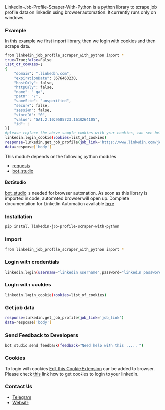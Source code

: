 Linkedin-Job-Profile-Scraper-With-Python is a python library to scrape job profile data on linkedin using browser automation. 
It currently runs only on windows.

### Example
In this example we first import library, then we login with cookies and then scrape data.
```sh
from linkedin_job_profile_scraper_with_python import *
true=True;false=False
list_of_cookies=[
{
    "domain": ".linkedin.com",
    "expirationDate": 1676463230,
    "hostOnly": false,
    "httpOnly": false,
    "name": "_ga",
    "path": "/",
    "sameSite": "unspecified",
    "secure": false,
    "session": false,
    "storeId": "0",
    "value": "GA1.2.1029585723.1610264105",
    "id": 1
}]
#please replace the above sample cookies with your cookies, can see below link of how to fetch cookies
linkedin.login_cookie(cookies=list_of_cookies)
response=linkedin.get_job_profile(job_link='https://www.linkedin.com/jobs/view/2369119694/?refId=TtFWnJnfJ4Zg%2F7ciLoxuCA%3D%3D&trackingId=31e0gMvAc9LuFj7FH%2BPNgA%3D%3D&trk=flagship3_search_srp_jobs&lipi=urn%3Ali%3Apage%3Ad_flagship3_search_srp_jobs%3Bu6BQrVNCQYmzmhOzbcW9dg%3D%3D&lici=31e0gMvAc9LuFj7FH%2BPNgA%3D%3D')
data=response['body']
```

This module depends on the following python modules
* [requests](https://pypi.org/project/requests/)
* [bot_studio](https://pypi.org/project/bot_studio/)

#### BotStudio
[bot_studio](https://pypi.org/project/bot_studio/) is needed for browser automation. As soon as this library is imported in code, automated browser will open up. Complete documentation for Linkedin Automation available [here](https://linkedin-api.datakund.com/en/latest/)

### Installation

```sh
pip install linkedin-job-profile-scraper-with-python
```

### Import
```sh
from linkedin_job_profile_scraper_with_python import *
```

### Login with credentials
```sh
linkedin.login(username="linkedin username",password="linkedin password")
```

### Login with cookies
```sh
linkedin.login_cookie(cookies=list_of_cookies)
```

### Get job data
```sh
response=linkedin.get_job_profile(job_link='job_link')
data=response['body']
```

### Send Feedback to Developers
```sh
bot_studio.send_feedback(feedback="Need help with this ......")
```

### Cookies
To login with cookies [Edit this Cookie Extension](https://chrome.google.com/webstore/detail/editthiscookie/fngmhnnpilhplaeedifhccceomclgfbg?hl=en) can be added to browser. Please check [this](https://abhishek-chaudhary.medium.com/how-to-get-cookies-of-any-website-from-browser-22b3d6348ed2) link how to get cookies to login to your linkedin.

### Contact Us
* [Telegram](https://t.me/datakund)
* [Website](https://datakund.com)

